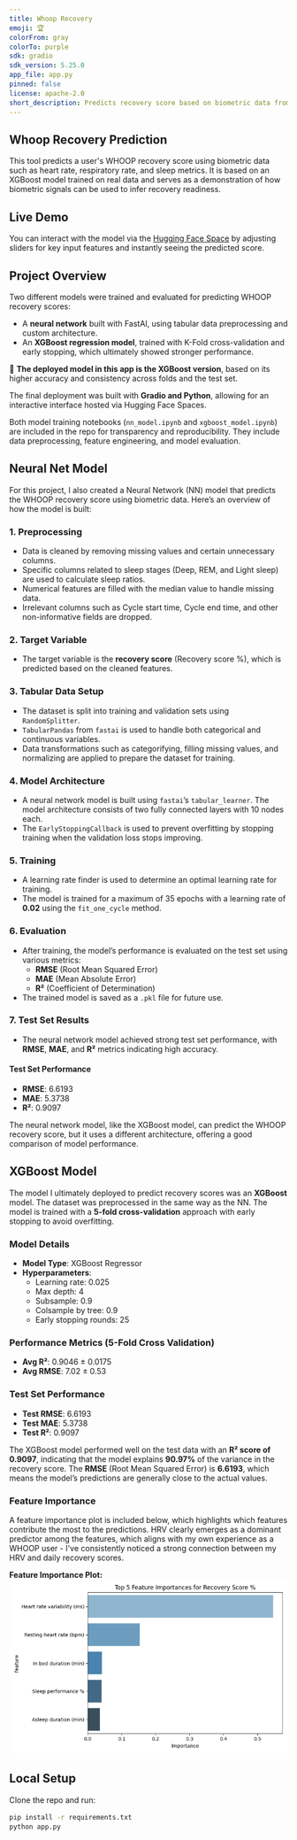 ```yaml
---
title: Whoop Recovery
emoji: 🏆
colorFrom: gray
colorTo: purple
sdk: gradio
sdk_version: 5.25.0
app_file: app.py
pinned: false
license: apache-2.0
short_description: Predicts recovery score based on biometric data from WHOOP
---
```


## Whoop Recovery Prediction

This tool predicts a user's WHOOP recovery score using biometric data such as heart rate, respiratory rate, and sleep metrics. It is based on an XGBoost model trained on real data and serves as a demonstration of how biometric signals can be used to infer recovery readiness.

## Live Demo

You can interact with the model via the [Hugging Face Space](https://huggingface.co/spaces/elliotrosen/whoop-recovery) by adjusting sliders for key input features and instantly seeing the predicted score.

## Project Overview

Two different models were trained and evaluated for predicting WHOOP recovery scores:

- A **neural network** built with FastAI, using tabular data preprocessing and custom architecture.
- An **XGBoost regression model**, trained with K-Fold cross-validation and early stopping, which ultimately showed stronger performance.

📌 **The deployed model in this app is the XGBoost version**, based on its higher accuracy and consistency across folds and the test set.

The final deployment was built with **Gradio and Python**, allowing for an interactive interface hosted via Hugging Face Spaces.

Both model training notebooks (`nn_model.ipynb` and `xgboost_model.ipynb`) are included in the repo for transparency and reproducibility. They include data preprocessing, feature engineering, and model evaluation.

## Neural Net Model

For this project, I also created a Neural Network (NN) model that predicts the WHOOP recovery score using biometric data. Here’s an overview of how the model is built:

### 1. Preprocessing
- Data is cleaned by removing missing values and certain unnecessary columns.
- Specific columns related to sleep stages (Deep, REM, and Light sleep) are used to calculate sleep ratios.
- Numerical features are filled with the median value to handle missing data.
- Irrelevant columns such as Cycle start time, Cycle end time, and other non-informative fields are dropped.

### 2. Target Variable
- The target variable is the **recovery score** (Recovery score %), which is predicted based on the cleaned features.

### 3. Tabular Data Setup
- The dataset is split into training and validation sets using `RandomSplitter`.
- `TabularPandas` from `fastai` is used to handle both categorical and continuous variables.
- Data transformations such as categorifying, filling missing values, and normalizing are applied to prepare the dataset for training.

### 4. Model Architecture
- A neural network model is built using `fastai`’s `tabular_learner`. The model architecture consists of two fully connected layers with 10 nodes each.
- The `EarlyStoppingCallback` is used to prevent overfitting by stopping training when the validation loss stops improving.

### 5. Training
- A learning rate finder is used to determine an optimal learning rate for training.
- The model is trained for a maximum of 35 epochs with a learning rate of **0.02** using the `fit_one_cycle` method.

### 6. Evaluation
- After training, the model’s performance is evaluated on the test set using various metrics:
  - **RMSE** (Root Mean Squared Error)
  - **MAE** (Mean Absolute Error)
  - **R²** (Coefficient of Determination)
- The trained model is saved as a `.pkl` file for future use.

### 7. Test Set Results
- The neural network model achieved strong test set performance, with **RMSE**, **MAE**, and **R²** metrics indicating high accuracy.
#### Test Set Performance
- **RMSE**: 6.6193  
- **MAE**: 5.3738  
- **R²**: 0.9097

The neural network model, like the XGBoost model, can predict the WHOOP recovery score, but it uses a different architecture, offering a good comparison of model performance.

## XGBoost Model

The model I ultimately deployed to predict recovery scores was an **XGBoost** model. The dataset was preprocessed in the same way as the NN. The model is trained with a **5-fold cross-validation** approach with early stopping to avoid overfitting.

### Model Details
- **Model Type**: XGBoost Regressor
- **Hyperparameters**:
  - Learning rate: 0.025  
  - Max depth: 4  
  - Subsample: 0.9  
  - Colsample by tree: 0.9  
  - Early stopping rounds: 25  

### Performance Metrics (5-Fold Cross Validation)
- **Avg R²**: 0.9046 ± 0.0175  
- **Avg RMSE**: 7.02 ± 0.53  

### Test Set Performance
- **Test RMSE**: 6.6193  
- **Test MAE**: 5.3738  
- **Test R²**: 0.9097  

The XGBoost model performed well on the test data with an **R² score of 0.9097**, indicating that the model explains **90.97%** of the variance in the recovery score. The **RMSE** (Root Mean Squared Error) is **6.6193**, which means the model’s predictions are generally close to the actual values.

### Feature Importance

A feature importance plot is included below, which highlights which features contribute the most to the predictions. HRV clearly emerges as a dominant predictor among the features, which aligns with my own experience as a WHOOP user - I've consistently noticed a strong connection between my HRV and daily recovery scores.

**Feature Importance Plot:**  
![Top 5 Feature Importance](feature_importance_top5.png)

## Local Setup

Clone the repo and run:

```bash
pip install -r requirements.txt
python app.py